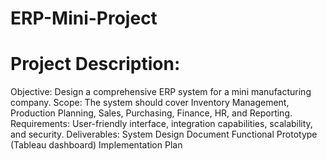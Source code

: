 # ERP-Mini-Project
# Project Description:
Objective: Design a comprehensive ERP system for a mini manufacturing company.
Scope: The system should cover Inventory Management, Production Planning, Sales, Purchasing, Finance, HR, and Reporting.
Requirements: User-friendly interface, integration capabilities, scalability, and security.
Deliverables:
System Design Document
Functional Prototype (Tableau dashboard)
Implementation Plan
